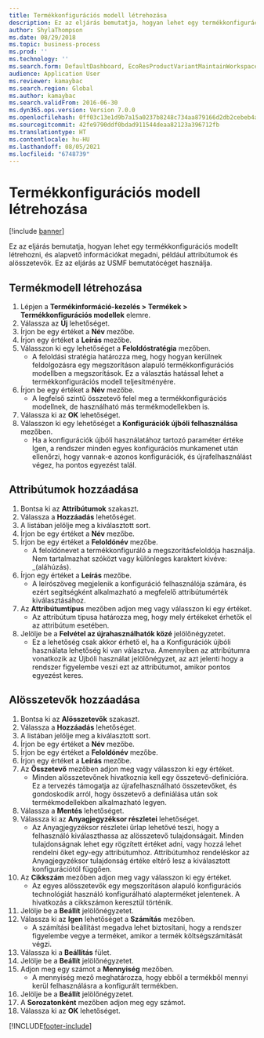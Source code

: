 ```yaml
---
title: Termékkonfigurációs modell létrehozása
description: Ez az eljárás bemutatja, hogyan lehet egy termékkonfigurációs modellt létrehozni, és alapvető információkat megadni, például attribútumok és alösszetevők.
author: ShylaThompson
ms.date: 08/29/2018
ms.topic: business-process
ms.prod: ''
ms.technology: ''
ms.search.form: DefaultDashboard, EcoResProductVariantMaintainWorkspace, PCProductConfigurationModelListPage, PCCreateProductConfigurationModel, PCProductConfigurationModelDetails, PCBOMLineDetails
audience: Application User
ms.reviewer: kamaybac
ms.search.region: Global
ms.author: kamaybac
ms.search.validFrom: 2016-06-30
ms.dyn365.ops.version: Version 7.0.0
ms.openlocfilehash: 0ff03c13e1d9b7a15a0237b8248c734aa879166d2db2cebeb4a98db699e3de95
ms.sourcegitcommit: 42fe9790ddf0bdad911544deaa82123a396712fb
ms.translationtype: HT
ms.contentlocale: hu-HU
ms.lasthandoff: 08/05/2021
ms.locfileid: "6748739"
---
```

# <a name="create-a-product-configuration-model"></a>Termékkonfigurációs modell létrehozása

[!include [banner](../../includes/banner.md)]

Ez az eljárás bemutatja, hogyan lehet egy termékkonfigurációs modellt létrehozni, és alapvető információkat megadni, például attribútumok és alösszetevők. Ez az eljárás az USMF bemutatócéget használja.


## <a name="create-a-product-model"></a>Termékmodell létrehozása

1. Lépjen a **Termékinformáció-kezelés \> Termékek \> Termékkonfigurációs modellek** elemre.
1. Válassza az **Új** lehetőséget.
1. Írjon be egy értéket a **Név** mezőbe.
1. Írjon egy értéket a **Leírás** mezőbe.
1. Válasszon ki egy lehetőséget a **Feloldóstratégia** mezőben.
    * A feloldási stratégia határozza meg, hogy hogyan kerülnek feldolgozásra egy megszorításon alapuló termékkonfigurációs modellben a megszorítások. Ez a választás hatással lehet a termékkonfigurációs modell teljesítményére.  
1. Írjon be egy értéket a **Név** mezőbe.
    * A legfelső szintű összetevő felel meg a termékkonfigurációs modellnek, de használható más termékmodellekben is.  
1. Válassza ki az **OK** lehetőséget.
1. Válasszon ki egy lehetőséget a **Konfigurációk újbóli felhasználása** mezőben.
    * Ha a konfigurációk újbóli használatához tartozó paraméter értéke Igen, a rendszer minden egyes konfigurációs munkamenet után ellenőrzi, hogy vannak-e azonos konfigurációk, és újrafelhasználást végez, ha pontos egyezést talál.  

## <a name="add-attributes"></a>Attribútumok hozzáadása

1. Bontsa ki az **Attribútumok** szakaszt.
2. Válassza a **Hozzáadás** lehetőséget.
3. A listában jelölje meg a kiválasztott sort.
4. Írjon be egy értéket a **Név** mezőbe.
5. Írjon be egy értéket a **Feloldónév** mezőbe.
    * A feloldónevet a termékkonfiguráló a megszorításfeloldója használja. Nem tartalmazhat szóközt vagy különleges karaktert kivéve: _(aláhúzás).  
6. Írjon egy értéket a **Leírás** mezőbe.
    * A leírószöveg megjelenik a konfiguráció felhasználója számára, és ezért segítségként alkalmazható a megfelelő attribútumérték kiválasztásához.  
7. Az **Attribútumtípus** mezőben adjon meg vagy válasszon ki egy értéket.
    * Az attribútum típusa határozza meg, hogy mely értékeket érhetők el az attribútum esetében.  
8. Jelölje be a **Felvétel az újrahasználhatók közé** jelölőnégyzetet.
    * Ez a lehetőség csak akkor érhető el, ha a Konfigurációk újbóli használata lehetőség ki van választva. Amennyiben az attribútumra vonatkozik az Újbóli használat jelölőnégyzet, az azt jelenti hogy a rendszer figyelembe veszi ezt az attribútumot, amikor pontos egyezést keres.  

## <a name="add-subcomponents"></a>Alösszetevők hozzáadása

1. Bontsa ki az **Alösszetevők** szakaszt.
2. Válassza a **Hozzáadás** lehetőséget.
3. A listában jelölje meg a kiválasztott sort.
4. Írjon be egy értéket a **Név** mezőbe.
5. Írjon be egy értéket a **Feloldónév** mezőbe.
6. Írjon egy értéket a **Leírás** mezőbe.
7. Az **Összetevő** mezőben adjon meg vagy válasszon ki egy értéket.
    * Minden alösszetevőnek hivatkoznia kell egy összetevő-definícióra. Ez a tervezés támogatja az újrafelhasználható összetevőket, és gondoskodik arról, hogy összetevő a definiálása után sok termékmodellekben alkalmazható legyen.  
8. Válassza a **Mentés** lehetőséget.
9. Válassza ki az **Anyagjegyzéksor részletei** lehetőséget.
    * Az Anyagjegyzéksor részletei űrlap lehetővé teszi, hogy a felhasználó kiválaszthassa az alösszetevő tulajdonságait. Minden tulajdonságnak lehet egy rögzített értéket adni, vagy hozzá lehet rendelni őket egy-egy attribútumhoz. Attribútumhoz rendeléskor az Anyagjegyzéksor tulajdonság értéke eltérő lesz a kiválasztott konfigurációtól függően.  
10. Az **Cikkszám** mezőben adjon meg vagy válasszon ki egy értéket.
    * Az egyes alösszetevők egy megszorításon alapuló konfigurációs technológiát használó konfigurálható alapterméket jelentenek. A hivatkozás a cikkszámon keresztül történik.  
11. Jelölje be a **Beállít** jelölőnégyzetet.
12. Válassza ki az **Igen** lehetőséget a **Számítás** mezőben.
    * A számítási beállítást megadva lehet biztosítani, hogy a rendszer figyelembe vegye a terméket, amikor a termék költségszámítását végzi.  
13. Válassza ki a **Beállítás** fület.
14. Jelölje be a **Beállít** jelölőnégyzetet.
15. Adjon meg egy számot a **Mennyiség** mezőben.
    * A mennyiség mező meghatározza, hogy ebből a termékből mennyi kerül felhasználásra a konfigurált termékben.  
16. Jelölje be a **Beállít** jelölőnégyzetet.
17. A **Sorozatonként** mezőben adjon meg egy számot.
18. Válassza ki az **OK** lehetőséget.



[!INCLUDE[footer-include](../../../includes/footer-banner.md)]